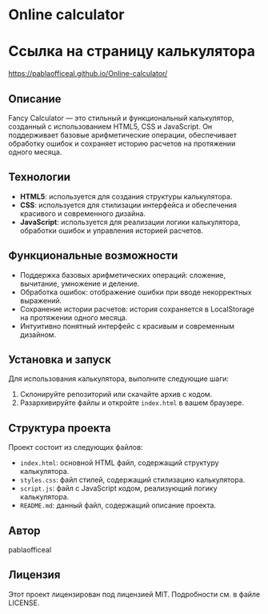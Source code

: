 # Online calculator

# Ссылка на страницу калькулятора
https://pablaofficeal.github.io/Online-calculator/

## Описание
Fancy Calculator — это стильный и функциональный калькулятор, созданный с использованием HTML5, CSS и JavaScript. Он поддерживает базовые арифметические операции, обеспечивает обработку ошибок и сохраняет историю расчетов на протяжении одного месяца.

## Технологии
- **HTML5**: используется для создания структуры калькулятора.
- **CSS**: используется для стилизации интерфейса и обеспечения красивого и современного дизайна.
- **JavaScript**: используется для реализации логики калькулятора, обработки ошибок и управления историей расчетов.

## Функциональные возможности
- Поддержка базовых арифметических операций: сложение, вычитание, умножение и деление.
- Обработка ошибок: отображение ошибки при вводе некорректных выражений.
- Сохранение истории расчетов: история сохраняется в LocalStorage на протяжении одного месяца.
- Интуитивно понятный интерфейс с красивым и современным дизайном.

## Установка и запуск
Для использования калькулятора, выполните следующие шаги:

1. Склонируйте репозиторий или скачайте архив с кодом.
2. Разархивируйте файлы и откройте `index.html` в вашем браузере.

## Структура проекта
Проект состоит из следующих файлов:

- `index.html`: основной HTML файл, содержащий структуру калькулятора.
- `styles.css`: файл стилей, содержащий стилизацию калькулятора.
- `script.js`: файл с JavaScript кодом, реализующий логику калькулятора.
- `README.md`: данный файл, содержащий описание проекта.

## Автор
pablaofficeal

## Лицензия
Этот проект лицензирован под лицензией MIT. Подробности см. в файле LICENSE.
